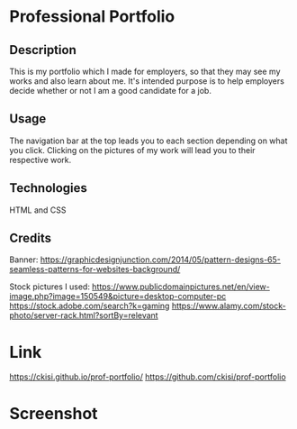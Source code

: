 # Professional Portfolio

## Description

This is my portfolio which I made for employers, so that they may see my works and also learn about me. It's intended purpose is to help employers decide whether or not I am a good candidate for a job.

## Usage

The navigation bar at the top leads you to each section depending on what you click. Clicking on the pictures of my work will lead you to their respective work.

## Technologies

HTML and CSS

## Credits

Banner:
https://graphicdesignjunction.com/2014/05/pattern-designs-65-seamless-patterns-for-websites-background/

Stock pictures I used:
https://www.publicdomainpictures.net/en/view-image.php?image=150549&picture=desktop-computer-pc
https://stock.adobe.com/search?k=gaming
https://www.alamy.com/stock-photo/server-rack.html?sortBy=relevant

# Link

https://ckisi.github.io/prof-portfolio/
https://github.com/ckisi/prof-portfolio

# Screenshot
